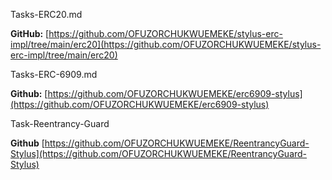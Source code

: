 Tasks-ERC20.md

**GitHub:** [https://github.com/OFUZORCHUKWUEMEKE/stylus-erc-impl/tree/main/erc20](https://github.com/OFUZORCHUKWUEMEKE/stylus-erc-impl/tree/main/erc20)


Tasks-ERC-6909.md

**Github:** [https://github.com/OFUZORCHUKWUEMEKE/erc6909-stylus](https://github.com/OFUZORCHUKWUEMEKE/erc6909-stylus)


Task-Reentrancy-Guard

**Github** [https://github.com/OFUZORCHUKWUEMEKE/ReentrancyGuard-Stylus](https://github.com/OFUZORCHUKWUEMEKE/ReentrancyGuard-Stylus)